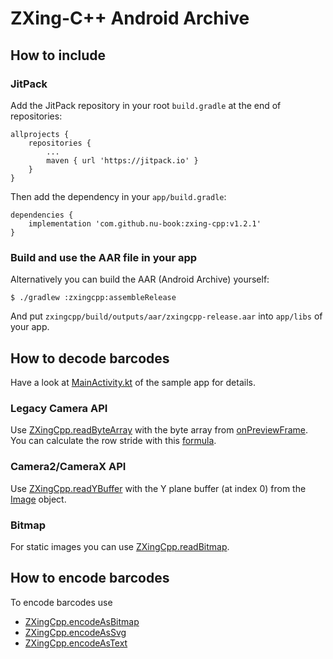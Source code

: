 # ZXing-C++ Android Archive

## How to include

### JitPack

Add the JitPack repository in your root `build.gradle` at the end of
repositories:

	allprojects {
		repositories {
			...
			maven { url 'https://jitpack.io' }
		}
	}

Then add the dependency in your `app/build.gradle`:

	dependencies {
		implementation 'com.github.nu-book:zxing-cpp:v1.2.1'
	}

### Build and use the AAR file in your app

Alternatively you can build the AAR (Android Archive) yourself:

	$ ./gradlew :zxingcpp:assembleRelease

And put `zxingcpp/build/outputs/aar/zxingcpp-release.aar` into `app/libs`
of your app.

## How to decode barcodes

Have a look at [MainActivity.kt](app/src/main/java/com/example/zxingcppdemo/MainActivity.kt)
of the sample app for details.

### Legacy Camera API

Use [ZXingCpp.readByteArray](zxingcpp/src/main/java/com/nubook/android/zxingcpp/ZxingCpp.kt#L84)
with the byte array from [onPreviewFrame][onPreviewFrame].
You can calculate the row stride with this [formula][rowStride].

### Camera2/CameraX API

Use [ZXingCpp.readYBuffer](zxingcpp/src/main/java/com/nubook/android/zxingcpp/ZxingCpp.kt#L54)
with the Y plane buffer (at index 0) from the [Image][image] object.

### Bitmap

For static images you can use [ZXingCpp.readBitmap](zxingcpp/src/main/java/com/nubook/android/zxingcpp/ZxingCpp.kt#L114).

## How to encode barcodes

To encode barcodes use
* [ZXingCpp.encodeAsBitmap](zxingcpp/src/main/java/com/nubook/android/zxingcpp/ZxingCpp.kt#L149)
* [ZXingCpp.encodeAsSvg](zxingcpp/src/main/java/com/nubook/android/zxingcpp/ZxingCpp.kt#L184)
* [ZXingCpp.encodeAsText](zxingcpp/src/main/java/com/nubook/android/zxingcpp/ZxingCpp.kt#L216)

[onPreviewFrame]: https://developer.android.com/reference/android/hardware/Camera.PreviewCallback#onPreviewFrame(byte[],%20android.hardware.Camera)
[rowStride]: https://developer.android.com/reference/android/hardware/Camera.Parameters#setPreviewFormat(int)
[image]: https://developer.android.com/reference/android/media/Image
